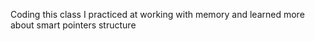 Coding this class I practiced at working with memory and learned more about smart pointers structure
